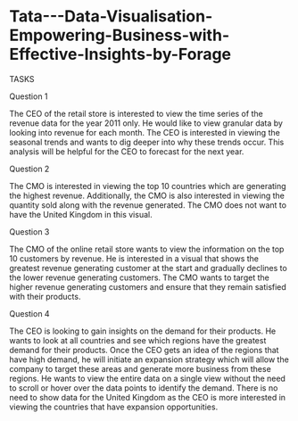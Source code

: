 # Tata---Data-Visualisation-Empowering-Business-with-Effective-Insights-by-Forage

TASKS

Question 1

The CEO of the retail store is interested to view the time series of the revenue data for the year 2011 only.
He would like to view granular data by looking into revenue for each month. 
The CEO is interested in viewing the seasonal trends and wants to dig deeper into why these trends occur. 
This analysis will be helpful for the CEO to forecast for the next year.

Question 2

The CMO is interested in viewing the top 10 countries which are generating the highest revenue.
Additionally, the CMO is also interested in viewing the quantity sold along with the revenue generated. 
The CMO does not want to have the United Kingdom in this visual.

Question 3

The CMO of the online retail store wants to view the information on the top 10 customers by revenue.
He is interested in a visual that shows the greatest revenue generating customer at the start and gradually declines to the lower revenue generating customers.
The CMO wants to target the higher revenue generating customers and ensure that they remain satisfied with their products.

Question 4

The CEO is looking to gain insights on the demand for their products. 
He wants to look at all countries and see which regions have the greatest demand for their products. 
Once the CEO gets an idea of the regions that have high demand, he will initiate an expansion strategy which will allow the company to target these areas and generate more business from these regions.
He wants to view the entire data on a single view without the need to scroll or hover over the data points to identify the demand. 
There is no need to show data for the United Kingdom as the CEO is more interested in viewing the countries that have expansion opportunities.
